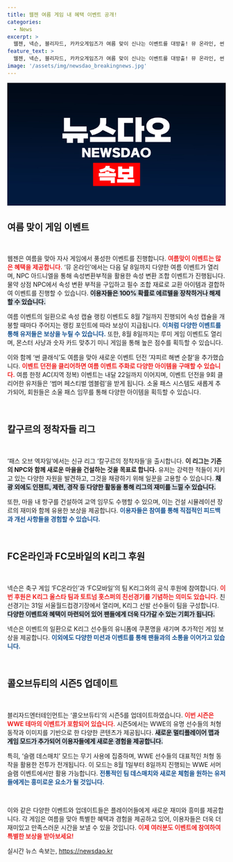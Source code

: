 ```yaml
---
title: 웹젠 여름 게임 내 혜택 이벤트 공개!
categories:
  - News
excerpt: >
  웹젠, 넥슨, 블리자드, 카카오게임즈가 여름 맞이 신나는 이벤트를 대방출! 뮤 온라인, 썬 클래식, 패스 오브 엑자일, FC온라인, 콜오브듀티 등 다양한 게임에서 풍성한 보상과 짜릿한 재미를 누릴 기회를 놓치지 마세요!
feature_text: >
  웹젠, 넥슨, 블리자드, 카카오게임즈가 여름 맞이 신나는 이벤트를 대방출! 뮤 온라인, 썬 클래식, 패스 오브 엑자일, FC온라인, 콜오브듀티 등 다양한 게임에서 풍성한 보상과 짜릿한 재미를 누릴 기회를 놓치지 마세요!
image: '/assets/img/newsdao_breakingnews.jpg'
---
```


<p><img src="/assets/img/newsdao_breakingnews.jpg" alt="flaretime 속보" /></p>

<h2 data-ke-size="size26">여름 맞이 게임 이벤트</h2>

<p data-ke-size="size16">&nbsp;</p>  

<p>웹젠은 여름을 맞아 자사 게임에서 풍성한 이벤트를 진행합니다. <b><span style="color: #ee2323;">여름맞이 이벤트는 많은 혜택을 제공합니다.</span></b> ‘뮤 온라인’에서는 다음 달 8일까지 다양한 여름 이벤트가 열리며, NPC 아드니엘을 통해 속성변환부적을 활용한 속성 변환 조합 이벤트가 진행됩니다. 물약 상점 NPC에서 속성 변환 부적을 구입하고 필수 조합 재료로 교환 아이템과 결합하여 이벤트를 진행할 수 있습니다. <b><span style="background-color: #21538527;">이용자들은 100% 확률로 에르텔을 장착하거나 해제할 수 있습니다.</span></b> </p>

<p>여름 이벤트의 일환으로 속성 캡슐 랭킹 이벤트도 8월 7일까지 진행되어 속성 캡슐을 개봉할 때마다 주어지는 랭킹 포인트에 따라 보상이 지급됩니다. <b><span style="color: #1a5490;">이처럼 다양한 이벤트를 통해 유저들은 보상을 누릴 수 있습니다.</span></b> 또한, 8월 8일까지는 루미 게임 이벤트도 열리며, 몬스터 사냥과 숫자 카드 맞추기 미니 게임을 통해 높은 점수를 획득할 수 있습니다.</p>

<p>이와 함께 ‘썬 클래식’도 여름을 맞아 새로운 이벤트 던전 ‘쟈피르 해변 순찰’을 추가했습니다.  <b><span style="color: #ee2323;">이벤트 던전을 클리어하면 여름 이벤트 주화로 다양한 아이템을 구매할 수 있습니다.</span></b> 여름 한정 AC(지역 정복) 이벤트는 내달 22일까지 이어지며, 이벤트 던전을 9회 클리어한 유저들은 ‘썸머 페스티벌 엠블럼’을 받게 됩니다. 소울 패스 시스템도 새롭게 추가되어, 회원들은 소울 패스 임무를 통해 다양한 아이템을 획득할 수 있습니다.</p>

<p data-ke-size="size16">&nbsp;</p>  

<h2 data-ke-size="size26">칼구르의 정착자들 리그</h2>

<p data-ke-size="size16">&nbsp;</p>  

<p>‘패스 오브 엑자일’에서는 신규 리그 ‘칼구르의 정착자들’을 출시합니다. <b><span style="ee2323;">이 리그는 기존의 NPC와 함께 새로운 마을을 건설하는 것을 목표로 합니다.</span></b> 유저는 강력한 적들이 지키고 있는 다양한 자원을 발견하고, 그것을 채광하기 위해 일꾼을 고용할 수 있습니다. <b><span style="background-color: #21538527;">채광 외에도 인챈트, 제련, 경작 등 다양한 활동을 통해 리그의 재미를 느낄 수 있습니다.</span></b> </p>

<p>또한, 마을 내 항구를 건설하여 교역 임무도 수행할 수 있으며, 이는 건설 시뮬레이션 장르의 재미와 함께 유용한 보상을 제공합니다. <b><span style="color: #1a5490;">이용자들은 참여를 통해 직접적인 피드백과 개선 사항들을 경험할 수 있습니다.</span></b> </p>

<p data-ke-size="size16">&nbsp;</p>  

<h2 data-ke-size="size26">FC온라인과 FC모바일의 K리그 후원</h2>

<p data-ke-size="size16">&nbsp;</p>  

<p>넥슨은 축구 게임 ‘FC온라인’과 ‘FC모바일’의 팀 K리그와의 공식 후원에 참여합니다. <b><span style="color: #ee2323;">이번 후원은 K리그 올스타 팀과 토트넘 홋스퍼의 친선경기를 기념하는 의미도 있습니다.</span></b> 친선경기는 31일 서울월드컵경기장에서 열리며, K리그 선발 선수들이 팀을 구성합니다. <b><span style="background-color: #21538527;">다양한 이벤트와 혜택이 마련되어 있어 팬들에게 더욱 다가갈 수 있는 기회가 됩니다.</span></b> </p>

<p>넥슨은 이벤트의 일환으로 K리그 선수들의 유니폼에 쿠폰명을 새기며 추가적인 게임 보상을 제공합니다. <b><span style="color: #1a5490;">이외에도 다양한 미션과 이벤트를 통해 팬들과의 소통을 이어가고 있습니다.</span></b> </p>

<p data-ke-size="size16">&nbsp;</p>  

<h2 data-ke-size="size26">콜오브듀티의 시즌5 업데이트</h2>

<p data-ke-size="size16">&nbsp;</p>  

<p>블리자드엔터테인먼트는 ‘콜오브듀티’의 시즌5를 업데이트하였습니다. <b><span style="color: #ee2323;">이번 시즌은 WWE 테마의 이벤트가 포함되어 있습니다.</span></b> 시즌5에서는 WWE의 유명 선수들의 처형 동작과 이미지를 기반으로 한 다양한 콘텐츠가 제공됩니다. <b><span style="background-color: #21538527;">새로운 멀티플레이어 맵과 게임 모드가 추가되어 이용자들에게 새로운 경험을 제공합니다.</span></b> </p>

<p>특히, ‘슬램 데스매치’ 모드는 무기 사용에 집중하며, WWE 선수들의 대표적인 처형 동작을 활용한 전투가 전개됩니다. 이 모드는 8월 1일부터 8일까지 진행되는 WWE 서머슬램 이벤트에서만 활용 가능합니다. <b><span style="color: #1a5490;">전통적인 팀 데스매치와 새로운 체험을 원하는 유저들에게는 흥미로운 요소가 될 것입니다.</span></b> </p>

<p data-ke-size="size16">&nbsp;</p> 

<p>이와 같은 다양한 이벤트와 업데이트들은 플레이어들에게 새로운 재미와 흥미를 제공합니다. 각 게임은 여름을 맞아 특별한 혜택과 경험을 제공하고 있어, 이용자들은 더욱 더 재미있고 만족스러운 시간을 보낼 수 있을 것입니다. <b><span style="color: #ee2323;">이제 여러분도 이벤트에 참여하여 특별한 보상을 받아보세요!</span></b></p>
실시간 뉴스 속보는, <a href="https://newsdao.kr" rel="dofollow">https://newsdao.kr</a>


